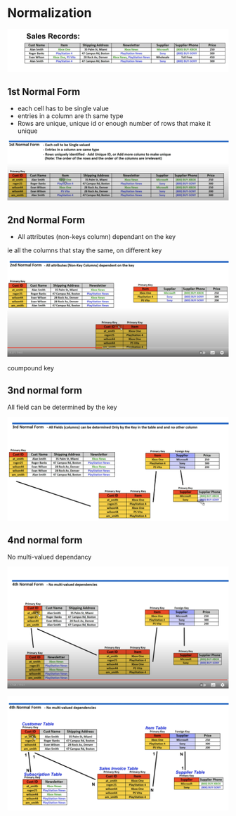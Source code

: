 # Normalization

![base](./base.png)

## 1st Normal Form

- each cell has to be single value
- entries in a column are th same type
- Rows are unique, unique id or enough number of rows that make it unique

![first-normal-form](./first-normal-form.png)

## 2nd Normal Form

- All attributes (non-keys column) dependant on the key

ie all the columns that stay the same, on different key

![second-normal-form](./second-normal-form.png)

coumpound key

## 3nd normal form

All field can be determined by the key

![third-normal-form](./third-normal-form.png)

## 4nd normal form

No multi-valued dependancy

![four-normal-form](./four-normal-form.png)

![four-cardinal-form](./four-cardinal-form.png)
